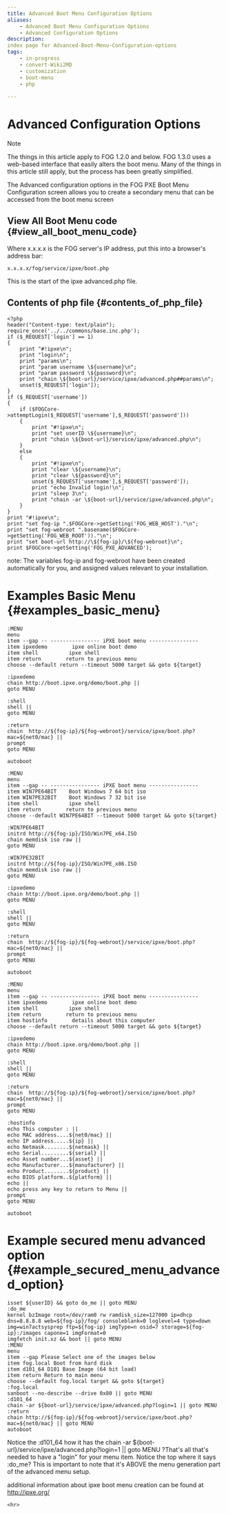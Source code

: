 ```yaml
---
title: Advanced Boot Menu Configuration Options
aliases:
    - Advanced Boot Menu Configuration Options
    - Advanced Configuration Options
description: 
index page for Advanced-Boot-Menu-Configuration-options
tags:
    - in-progress
    - convert-Wiki2MD
    - customization
    - boot-menu
    - php
    
---
```


# Advanced Configuration Options 


> [!NOTE]
> The things in this article apply to FOG 1.2.0 and below. FOG 1.3.0
uses a web-based interface that easily alters the boot menu. Many of the
things in this article still apply, but the process has been greatly
simplified.


The Advanced configuration options in the FOG PXE Boot Menu
Configuration screen allows you to create a secondary menu that can be
accessed from the boot menu screen

## View All Boot Menu code {#view_all_boot_menu_code}

Where x.x.x.x is the FOG server\'s IP address, put this into a
browser\'s address bar:

    x.x.x.x/fog/service/ipxe/boot.php

This is the start of the ipxe advanced.php file.

## Contents of php file {#contents_of_php_file}

    <?php
    header("Content-type: text/plain");
    require_once('../../commons/base.inc.php');
    if ($_REQUEST['login'] == 1)
    {
        print "#!ipxe\n";
        print "login\n";
        print "params\n";
        print "param username \${username}\n";
        print "param password \${password}\n";
        print "chain \${boot-url}/service/ipxe/advanced.php##params\n";
        unset($_REQUEST['login']);
    }
    if ($_REQUEST['username'])
    {
        if ($FOGCore->attemptLogin($_REQUEST['username'],$_REQUEST['password']))
        {   
            print "#!ipxe\n";
            print "set userID \${username}\n";
            print "chain \${boot-url}/service/ipxe/advanced.php\n";
        }   
        else
        {   
            print "#!ipxe\n";
            print "clear \${username}\n";
            print "clear \${password}\n";
            unset($_REQUEST['username'],$_REQUEST['password']);
            print "echo Invalid login!\n";
            print "sleep 3\n";
            print "chain -ar \${boot-url}/service/ipxe/advanced.php\n";
        }   
    }
    print "#!ipxe\n";
    print "set fog-ip ".$FOGCore->getSetting('FOG_WEB_HOST')."\n";
    print "set fog-webroot ".basename($FOGCore->getSetting('FOG_WEB_ROOT'))."\n";
    print "set boot-url http://\${fog-ip}/\${fog-webroot}\n";
    print $FOGCore->getSetting('FOG_PXE_ADVANCED');                                            

note: The variables fog-ip and fog-webroot have been created
automatically for you, and assigned values relevant to your
installation.

# Examples Basic Menu {#examples_basic_menu}

    :MENU
    menu
    item --gap -- ---------------- iPXE boot menu ----------------
    item ipxedemo        ipxe online boot demo
    item shell          ipxe shell
    item return        return to previous menu
    choose --default return --timeout 5000 target && goto ${target}
     
    :ipxedemo
    chain http://boot.ipxe.org/demo/boot.php ||
    goto MENU
     
    :shell
    shell ||
    goto MENU
     
    :return
    chain  http://${fog-ip}/${fog-webroot}/service/ipxe/boot.php?mac=${net0/mac} ||
    prompt
    goto MENU
     
    autoboot

    :MENU
    menu
    item --gap -- ---------------- iPXE boot menu ----------------
    item WIN7PE64BIT    Boot Windows 7 64 bit iso
    item WIN7PE32BIT    Boot Windows 7 32 bit iso
    item shell          ipxe shell
    item return        return to previous menu
    choose --default WIN7PE64BIT --timeout 5000 target && goto ${target}
     
    :WIN7PE64BIT
    initrd http://${fog-ip}/ISO/Win7PE_x64.ISO
    chain memdisk iso raw ||
    goto MENU
     
    :WIN7PE32BIT
    initrd http://${fog-ip}/ISO/Win7PE_x86.ISO
    chain memdisk iso raw ||
    goto MENU
     
    :ipxedemo
    chain http://boot.ipxe.org/demo/boot.php ||
    goto MENU
     
    :shell
    shell ||
    goto MENU
     
    :return
    chain  http://${fog-ip}/${fog-webroot}/service/ipxe/boot.php?mac=${net0/mac} ||
    prompt
    goto MENU
     
    autoboot

    :MENU
    menu
    item --gap -- ---------------- iPXE boot menu ----------------
    item ipxedemo        ipxe online boot demo
    item shell          ipxe shell
    item return        return to previous menu
    item hostinfo        details about this computer
    choose --default return --timeout 5000 target && goto ${target}
     
    :ipxedemo
    chain http://boot.ipxe.org/demo/boot.php ||
    goto MENU
     
    :shell
    shell ||
    goto MENU
     
    :return
    chain  http://${fog-ip}/${fog-webroot}/service/ipxe/boot.php?mac=${net0/mac} ||
    prompt
    goto MENU
     
    :hostinfo
    echo This computer : ||
    echo MAC address....${net0/mac} ||
    echo IP address.....${ip} ||
    echo Netmask........${netmask} ||
    echo Serial.........${serial} ||
    echo Asset number...${asset} ||
    echo Manufacturer...${manufacturer} ||
    echo Product........${product} ||
    echo BIOS platform..${platform} ||
    echo ||
    echo press any key to return to Menu ||
    prompt
    goto MENU
     
    autoboot

# Example secured menu advanced option {#example_secured_menu_advanced_option}

    isset ${userID} && goto do_me || goto MENU
    :do_me
    kernel bzImage root=/dev/ram0 rw ramdisk_size=127000 ip=dhcp dns=8.8.8.8 web=${fog-ip}/fog/ consoleblank=0 loglevel=4 type=down img=win7actsysprep ftp=${fog-ip} imgType=n osid=7 storage=${fog-ip}:/images capone=1 imgFormat=0
    imgfetch init.xz && boot || goto MENU
    :MENU
    menu
    item --gap Please Select one of the images below
    item fog.local Boot from hard disk
    item d101_64 D101 Base Image (64 bit load)
    item return Return to main menu
    choose --default fog.local target && goto ${target}
    :fog.local
    sanboot --no-describe --drive 0x80 || goto MENU
    :d101_64
    chain -ar ${boot-url}/service/ipxe/advanced.php?login=1 || goto MENU
    :return
    chain http://${fog-ip}/${fog-webroot}/service/ipxe/boot.php?mac=${net0/mac} || goto MENU
    autoboot

Notice the :d101_64 how it has the chain -ar
\${boot-url}/service/ipxe/advanced.php?login=1 \|\| goto MENU ?That\'s
all that\'s needed to have a \"login\" for your menu item. Notice the
top where it says :do_me? This is important to note that it\'s ABOVE the
menu generation part of the advanced menu setup.

additional information about ipxe boot menu creation can be found at
<http://ipxe.org/>

```{=html}
<hr>
```

